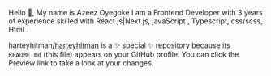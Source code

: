 Hello 👋, My name is Azeez Oyegoke 
I am a Frontend Developer with 3 years of experience skilled with React.js|Next.js, javaScript , Typescript, css/scss, Html .


harteyhitman/[harteyhitman](https://github.com/harteyhitman/Legacy-Admin) is a ✨ special ✨ repository because its `README.md` (this file) appears on your GitHub profile.
You can click the Preview link to take a look at your changes.

